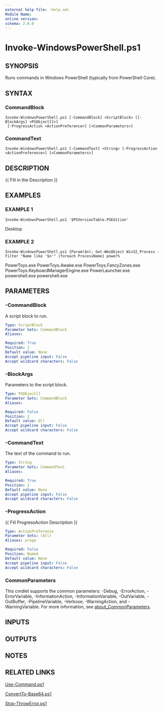 ```yaml
---
external help file: -help.xml
Module Name:
online version:
schema: 2.0.0
---
```


# Invoke-WindowsPowerShell.ps1

## SYNOPSIS
Runs commands in Windows PowerShell (typically from PowerShell Core).

## SYNTAX

### CommandBlock
```
Invoke-WindowsPowerShell.ps1 [-CommandBlock] <ScriptBlock> [[-BlockArgs] <PSObject[]>]
 [-ProgressAction <ActionPreference>] [<CommonParameters>]
```

### CommandText
```
Invoke-WindowsPowerShell.ps1 [-CommandText] <String> [-ProgressAction <ActionPreference>] [<CommonParameters>]
```

## DESCRIPTION
{{ Fill in the Description }}

## EXAMPLES

### EXAMPLE 1
```
Invoke-WindowsPowerShell.ps1 '$PSVersionTable.PSEdition'
```

Desktop

### EXAMPLE 2
```
Invoke-WindowsPowerShell.ps1 {Param($n); Get-WmiObject Win32_Process -Filter "Name like '$n'" |foreach ProcessName} power%
```

PowerToys.exe
PowerToys.Awake.exe
PowerToys.FancyZones.exe
PowerToys.KeyboardManagerEngine.exe
PowerLauncher.exe
powershell.exe
powershell.exe

## PARAMETERS

### -CommandBlock
A script block to run.

```yaml
Type: ScriptBlock
Parameter Sets: CommandBlock
Aliases:

Required: True
Position: 1
Default value: None
Accept pipeline input: False
Accept wildcard characters: False
```

### -BlockArgs
Parameters to the script block.

```yaml
Type: PSObject[]
Parameter Sets: CommandBlock
Aliases:

Required: False
Position: 2
Default value: @()
Accept pipeline input: False
Accept wildcard characters: False
```

### -CommandText
The text of the command to run.

```yaml
Type: String
Parameter Sets: CommandText
Aliases:

Required: True
Position: 1
Default value: None
Accept pipeline input: False
Accept wildcard characters: False
```

### -ProgressAction
{{ Fill ProgressAction Description }}

```yaml
Type: ActionPreference
Parameter Sets: (All)
Aliases: proga

Required: False
Position: Named
Default value: None
Accept pipeline input: False
Accept wildcard characters: False
```

### CommonParameters
This cmdlet supports the common parameters: -Debug, -ErrorAction, -ErrorVariable, -InformationAction, -InformationVariable, -OutVariable, -OutBuffer, -PipelineVariable, -Verbose, -WarningAction, and -WarningVariable. For more information, see [about_CommonParameters](http://go.microsoft.com/fwlink/?LinkID=113216).

## INPUTS

## OUTPUTS

## NOTES

## RELATED LINKS

[Use-Command.ps1]()

[ConvertTo-Base64.ps1]()

[Stop-ThrowError.ps1]()

